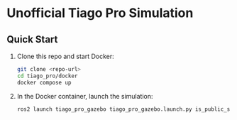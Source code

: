 # Unofficial Tiago Pro Simulation

## Quick Start

1. Clone this repo and start Docker:
   ```bash
   git clone <repo-url>
   cd tiago_pro/docker
   docker compose up
   ```

2. In the Docker container, launch the simulation:
   ```bash
   ros2 launch tiago_pro_gazebo tiago_pro_gazebo.launch.py is_public_sim:=True
   ```